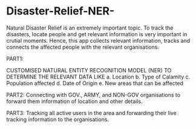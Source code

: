 # Disaster-Relief-NER-
Natural Disaster Relief is an extremely important topic. To track the disasters, locate people and get relevant information is very important in crutial moments. Hence, this app collects relevant information, tracks and connects the affected people with the relevant organisations.   

PART1:


CUSTOMISED NATURAL ENTITY RECOGNITION MODEL (NER) TO DETERMINE THE RELEVANT DATA LIKE 
a. Location 
b. Type of Calamity
c. Population affected
d. Date of Origin
e. New areas that can be affected

PART2:
Connecting with GOV., ARMY, and NON-GOV organisations to forward them information of location and other details.

PART3:
Tracking all active users in the area and forwarding their live tracking information to the organisations.
